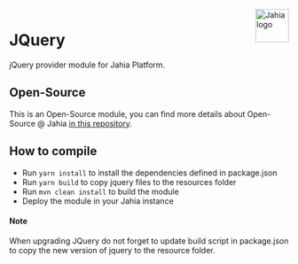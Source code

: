 <a href="https://www.jahia.com/">
    <img src="https://www.jahia.com/modules/jahiacom-templates/images/jahia-3x.png" alt="Jahia logo" title="Jahia" style="float: right" height="60" />
</a>

JQuery
======================
jQuery provider module for Jahia Platform.

## Open-Source

This is an Open-Source module, you can find more details about Open-Source @ Jahia [in this repository](https://github.com/Jahia/open-source).


## How to compile
 - Run `yarn install` to install the dependencies defined in package.json
 - Run `yarn build` to copy jquery files to the resources folder
 - Run `mvn clean install` to build the module
 - Deploy the module in your Jahia instance

#### Note
When upgrading JQuery do not forget to update build script in package.json to copy the new version of jquery to the resource folder.
